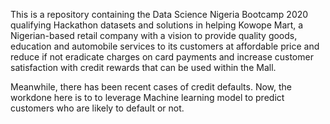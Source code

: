 This is a repository containing the Data Science Nigeria Bootcamp 2020 qualifying Hackathon datasets and solutions in helping Kowope Mart, a Nigerian-based retail company with a vision to provide quality goods, education and automobile services to its customers at affordable price and reduce if not eradicate charges on card payments and increase customer satisfaction with credit rewards that can be used within the Mall. 

Meanwhile, there has been recent cases of credit defaults. Now, the workdone here is to to leverage Machine learning model to predict customers who are likely to default or not.   
